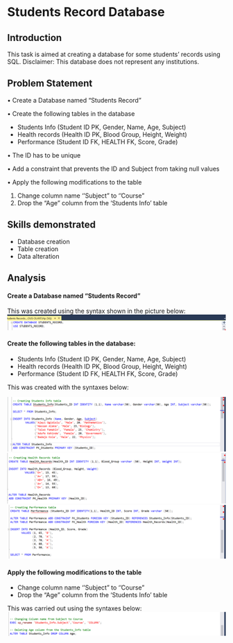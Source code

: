 # Students Record Database

## Introduction 

This task is aimed at creating a database for some students’ records using SQL. Disclaimer: This database does not represent any institutions.

## Problem Statement
•	Create a Database named “Students Record”

•	Create the following tables in the database 
- Students Info (Student ID PK, Gender, Name, Age, Subject)
- Health records (Health ID PK, Blood Group, Height, Weight)
- Performance (Student ID FK, HEALTH FK,  Score, Grade)

•	The ID has to be unique

•	Add a constraint that prevents the ID and Subject from taking null values

•	Apply the following modifications to the table
1.	Change column name ‘’Subject” to ‘’Course” 
2.	Drop the “Age” column from the ‘Students Info’ table 
 
## Skills demonstrated

- Database creation
- Table creation
- Data alteration 

## Analysis

#### Create a Database named “Students Record”

This was created using the syntax shown in the picture below: 
![](database.png)

#### Create the following tables in the database: 
- Students Info (Student ID PK, Gender, Name, Age, Subject)
- Health records (Health ID PK, Blood Group, Height, Weight)
- Performance (Student ID FK, HEALTH FK,  Score, Grade)

This was created with the syntaxes below: 

![](students_info.png)
![](health_records.png)
![](performance.png)

#### Apply the following modifications to the table
-	Change column name ‘’Subject” to ‘’Course” 
-	Drop the “Age” column from the ‘Students Info’ table  

This was carried out using the syntaxes below: 
![](alteration.png)
